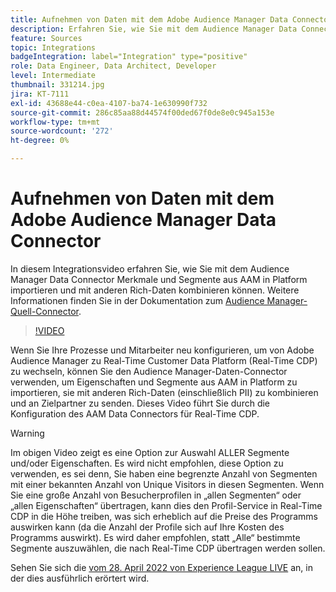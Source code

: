 ```yaml
---
title: Aufnehmen von Daten mit dem Adobe Audience Manager Data Connector
description: Erfahren Sie, wie Sie mit dem Audience Manager Data Connector Eigenschaften und Segmente aus AAM in Platform importieren und mit anderen Rich-Daten kombinieren können.
feature: Sources
topic: Integrations
badgeIntegration: label="Integration" type="positive"
role: Data Engineer, Data Architect, Developer
level: Intermediate
thumbnail: 331214.jpg
jira: KT-7111
exl-id: 43688e44-c0ea-4107-ba74-1e630990f732
source-git-commit: 286c85aa88d44574f00ded67f0de8e0c945a153e
workflow-type: tm+mt
source-wordcount: '272'
ht-degree: 0%

---
```


# Aufnehmen von Daten mit dem Adobe Audience Manager Data Connector

In diesem Integrationsvideo erfahren Sie, wie Sie mit dem Audience Manager Data Connector Merkmale und Segmente aus AAM in Platform importieren und mit anderen Rich-Daten kombinieren können. Weitere Informationen finden Sie in der Dokumentation zum [Audience Manager-Quell-Connector](https://experienceleague.adobe.com/docs/experience-platform/sources/connectors/adobe-applications/audience-manager.html?lang=de).

>[!VIDEO](https://video.tv.adobe.com/v/331214/?learn=on&enablevpops)

Wenn Sie Ihre Prozesse und Mitarbeiter neu konfigurieren, um von Adobe Audience Manager zu Real-Time Customer Data Platform (Real-Time CDP) zu wechseln, können Sie den Audience Manager-Daten-Connector verwenden, um Eigenschaften und Segmente aus AAM in Platform zu importieren, sie mit anderen Rich-Daten (einschließlich PII) zu kombinieren und an Zielpartner zu senden. Dieses Video führt Sie durch die Konfiguration des AAM Data Connectors für Real-Time CDP.

>[!WARNING]
>
>Im obigen Video zeigt es eine Option zur Auswahl ALLER Segmente und/oder Eigenschaften. Es wird nicht empfohlen, diese Option zu verwenden, es sei denn, Sie haben eine begrenzte Anzahl von Segmenten mit einer bekannten Anzahl von Unique Visitors in diesen Segmenten. Wenn Sie eine große Anzahl von Besucherprofilen in „allen Segmenten“ oder „allen Eigenschaften“ übertragen, kann dies den Profil-Service in Real-Time CDP in die Höhe treiben, was sich erheblich auf die Preise des Programms auswirken kann (da die Anzahl der Profile sich auf Ihre Kosten des Programms auswirkt). Es wird daher empfohlen, statt „Alle“ bestimmte Segmente auszuwählen, die nach Real-Time CDP übertragen werden sollen.
>
>Sehen Sie sich die [vom 28. April 2022 von Experience League LIVE](https://experienceleague.adobe.com/docs/experience-league-live-events/events/episodes/exl-live-episode-04-28-22.html?lang=de) an, in der dies ausführlich erörtert wird.
